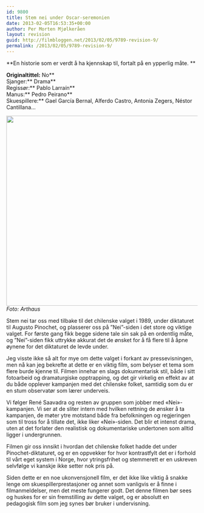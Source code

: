 ```yaml
---
id: 9800
title: Stem nei under Oscar-seremonien
date: 2013-02-05T16:53:35+00:00
author: Per Morten Mjølkeråen
layout: revision
guid: http://filmbloggen.net/2013/02/05/9789-revision-9/
permalink: /2013/02/05/9789-revision-9/
---
```

**En historie som er verdt å ha kjennskap til, fortalt på en ypperlig måte. **

<!--more-->

**Originaltittel:** No**  
Sjanger:** Drama**  
Regissør:** Pablo Larraín**  
Manus:** Pedro Peirano**  
Skuespillere:** Gael García Bernal, Alferdo Castro, Antonia Zegers, Néstor Cantillana&#8230;

<a href="http://filmbloggen.net/?attachment_id=9793" rel="attachment wp-att-9793"><img class="alignnone size-full wp-image-9793" src="http://filmbloggen.net/wp-content/uploads//2013/02/8.jpg" alt="" width="1000" height="500" /></a>  
_Foto: Arthaus_

Stem nei tar oss med tilbake til det chilenske valget i 1989, under diktaturet til Augusto Pinochet, og plasserer oss på ”Nei”-siden i det store og viktige valget. For første gang fikk begge sidene tale sin sak på en ordentlig måte, og ”Nei”-siden fikk uttrykke akkurat det de ønsket for å få flere til å åpne øynene for det diktaturet de levde under.

Jeg visste ikke så alt for mye om dette valget i forkant av pressevisningen, men nå kan jeg bekrefte at dette er en viktig film, som belyser et tema som flere burde kjenne til. Filmen innehar en slags dokumentarisk stil, både i sitt fotoarbeid og dramaturgiske opptrapping, og det gir virkelig en effekt av at du både opplever kampanjen med det chilenske folket, samtidig som du er en stum observatør som lærer underveis.

Vi følger René Saavadra og resten av gruppen som jobber med &laquo;Nei&raquo;-kampanjen. Vi ser at de sliter intern med hvilken rettning de ønsker å ta kampanjen, de møter ytre motstand både fra befolkningen og regjeringen som til tross for å tillate det, ikke liker &laquo;Nei&raquo;-siden. Det blir et intenst drama, uten at det forlater den realistisk og dokumentariske undertonen som alltid ligger i undergrunnen.

Filmen gir oss innsikt i hvordan det chilenske folket hadde det under Pinochet-diktaturet, og er en oppvekker for hvor kontrastfylt det er i forhold til vårt eget system i Norge, hvor ytringsfrihet og stemmerett er en uskreven selvfølge vi kanskje ikke setter nok pris på.

Siden dette er en noe ukonvensjonell film, er det ikke like viktig å snakke lenge om skuespillerprestasjoner og annet som vanligvis er å finne i filmanmeldelser, men det meste fungerer godt. Det denne filmen bør sees og huskes for er sin fremstilling av dette valget, og er absolutt en pedagogisk film som jeg synes bør bruker i undervisning.

<div class="video-shortcode">
</div>